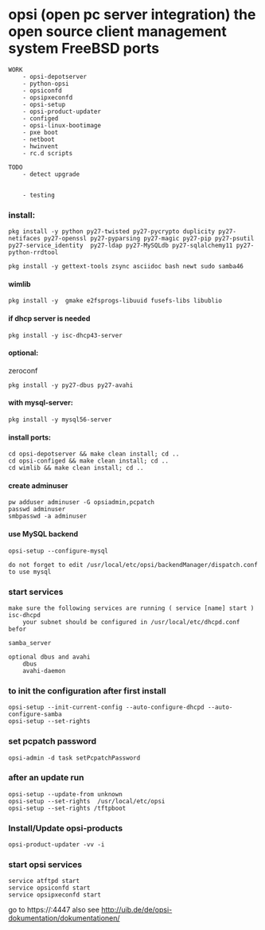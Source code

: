 # opsi (open pc server integration) the open source client management system FreeBSD ports
	
	WORK
		- opsi-depotserver
		- python-opsi
		- opsiconfd
		- opsipxeconfd
		- opsi-setup
		- opsi-product-updater
		- configed
		- opsi-linux-bootimage
		- pxe boot
		- netboot
		- hwinvent
		- rc.d scripts
		
	TODO
		- detect upgrade
		
		
		- testing

### install:

```
pkg install -y python py27-twisted py27-pycrypto duplicity py27-netifaces py27-openssl py27-pyparsing py27-magic py27-pip py27-psutil py27-service_identity  py27-ldap py27-MySQLdb py27-sqlalchemy11 py27-python-rrdtool

pkg install -y gettext-tools zsync asciidoc bash newt sudo samba46
```

#### wimlib
```
pkg install -y  gmake e2fsprogs-libuuid fusefs-libs libublio
```

#### if dhcp server is needed
```
pkg install -y isc-dhcp43-server
```

#### optional:
zeroconf
```
pkg install -y py27-dbus py27-avahi
```

#### with mysql-server:
```
pkg install -y mysql56-server
```

#### install ports:
```
cd opsi-depotserver && make clean install; cd ..
cd opsi-configed && make clean install; cd ..
cd wimlib && make clean install; cd ..
```

#### create adminuser
```
pw adduser adminuser -G opsiadmin,pcpatch
passwd adminuser
smbpasswd -a adminuser
```

#### use MySQL backend
```
opsi-setup --configure-mysql
```

	do not forget to edit /usr/local/etc/opsi/backendManager/dispatch.conf to use mysql

### start services
	make sure the following services are running ( service [name] start )
	isc-dhcpd
		your subnet should be configured in /usr/local/etc/dhcpd.conf befor

	samba_server

	optional dbus and avahi
		dbus
		avahi-daemon

### to init the configuration after first install
```
opsi-setup --init-current-config --auto-configure-dhcpd --auto-configure-samba
opsi-setup --set-rights
```

### set pcpatch password
```
opsi-admin -d task setPcpatchPassword
```

### after an update run
```
opsi-setup --update-from unknown
opsi-setup --set-rights  /usr/local/etc/opsi
opsi-setup --set-rights /tftpboot
```

### Install/Update opsi-products
```
opsi-product-updater -vv -i
```

### start opsi services
```
service atftpd start
service opsiconfd start
service opsipxeconfd start
```

go to https://<opsidepotserver>:4447
also see http://uib.de/de/opsi-dokumentation/dokumentationen/
